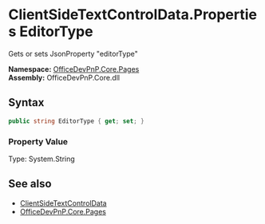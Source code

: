 # ClientSideTextControlData.Properties EditorType
 Gets or sets JsonProperty "editorType"   

**Namespace:** [OfficeDevPnP.Core.Pages](OfficeDevPnP.Core.Pages.md)  
**Assembly:** OfficeDevPnP.Core.dll  
## Syntax
```C#
public string EditorType { get; set; }
```

### Property Value
Type: System.String  

## See also
- [ClientSideTextControlData](OfficeDevPnP.Core.Pages.ClientSideTextControlData.md) 
- [OfficeDevPnP.Core.Pages](OfficeDevPnP.Core.Pages.md) 
